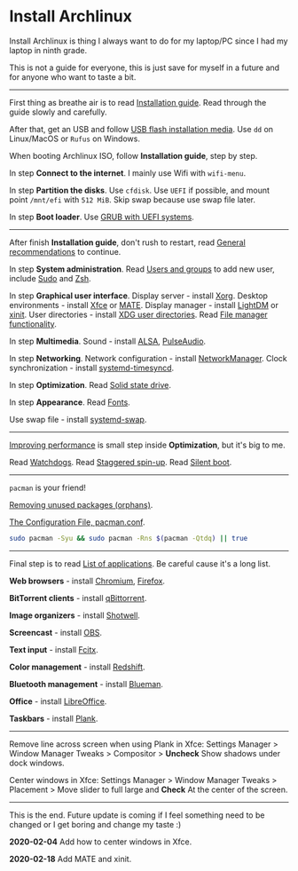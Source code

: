 # Install Archlinux

Install Archlinux is thing I always want to do for my laptop/PC since I had my laptop in ninth grade.

This is not a guide for everyone, this is just save for myself in a future and for anyone who want to taste a bit.

---

First thing as breathe air is to read [Installation guide](https://wiki.archlinux.org/index.php/Installation_guide). Read through the guide slowly and carefully.

After that, get an USB and follow [USB flash installation media](https://wiki.archlinux.org/index.php/USB_flash_installation_media). Use `dd` on Linux/MacOS or `Rufus` on Windows.

When booting Archlinux ISO, follow **Installation guide**, step by step.

In step **Connect to the internet**.
I mainly use Wifi with `wifi-menu`.

In step **Partition the disks**.
Use `cfdisk`.
Use `UEFI` if possible, and mount point `/mnt/efi` with `512 MiB`.
Skip swap because use swap file later.

In step **Boot loader**.
Use [GRUB with UEFI systems](https://wiki.archlinux.org/index.php/GRUB#UEFI_systems).

---

After finish **Installation guide**, don't rush to restart, read [General recommendations](https://wiki.archlinux.org/index.php/General_recommendations) to continue.

In step **System administration**.
Read [Users and groups](https://wiki.archlinux.org/index.php/Users_and_groups) to add new user, include [Sudo](https://wiki.archlinux.org/index.php/Sudo) and [Zsh](https://wiki.archlinux.org/index.php/Zsh).

In step **Graphical user interface**.
Display server - install [Xorg](https://wiki.archlinux.org/index.php/Xorg).
Desktop environments - install [Xfce](https://wiki.archlinux.org/index.php/Xfce) or [MATE](https://wiki.archlinux.org/index.php/MATE).
Display manager - install [LightDM](https://wiki.archlinux.org/index.php/LightDM) or [xinit](https://wiki.archlinux.org/index.php/Xinit).
User directories - install [XDG user directories](https://wiki.archlinux.org/index.php/XDG_user_directories).
Read [File manager functionality](https://wiki.archlinux.org/index.php/File_manager_functionality).

In step **Multimedia**.
Sound - install [ALSA](https://wiki.archlinux.org/index.php/Advanced_Linux_Sound_Architecture), [PulseAudio](https://wiki.archlinux.org/index.php/PulseAudio).

In step **Networking**.
Network configuration - install [NetworkManager](https://wiki.archlinux.org/index.php/NetworkManager).
Clock synchronization - install [systemd-timesyncd](https://wiki.archlinux.org/index.php/Systemd-timesyncd).

In step **Optimization**.
Read [Solid state drive](https://wiki.archlinux.org/index.php/Solid_state_drive).

In step **Appearance**.
Read [Fonts](https://wiki.archlinux.org/index.php/Fonts).

Use swap file - install [systemd-swap](https://wiki.archlinux.org/index.php/Swap#systemd-swap).

---

[Improving performance](https://wiki.archlinux.org/index.php/Improving_performance) is small step inside **Optimization**, but it's big to me.

Read [Watchdogs](https://wiki.archlinux.org/index.php/Improving_performance#Watchdogs).
Read [Staggered spin-up](https://wiki.archlinux.org/index.php/Improving_performance/Boot_process#Staggered_spin-up).
Read [Silent boot](https://wiki.archlinux.org/index.php/Silent_boot).

---

`pacman` is your friend!

[Removing unused packages (orphans)](<https://wiki.archlinux.org/index.php/Pacman/Tips_and_tricks#Removing_unused_packages_(orphans)>).

[The Configuration File, pacman.conf](https://wiki.manjaro.org/index.php?title=Pacman_Overview#The_Configuration_File.2C_pacman.conf).

```sh
sudo pacman -Syu && sudo pacman -Rns $(pacman -Qtdq) || true
```

---

Final step is to read [List of applications](https://wiki.archlinux.org/index.php/List_of_applications). Be careful cause it's a long list.

**Web browsers** - install [Chromium](https://wiki.archlinux.org/index.php/Chromium), [Firefox](https://wiki.archlinux.org/index.php/Firefox).

**BitTorrent clients** - install [qBittorrent](https://www.archlinux.org/packages/community/x86_64/qbittorrent/).

**Image organizers** - install [Shotwell](https://www.archlinux.org/packages/community/x86_64/shotwell/).

**Screencast** - install [OBS](https://www.archlinux.org/packages/community/x86_64/obs-studio/).

**Text input** - install [Fcitx](https://wiki.archlinux.org/index.php/Fcitx).

**Color management** - install [Redshift](https://wiki.archlinux.org/index.php/Redshift).

**Bluetooth management** - install [Blueman](https://wiki.archlinux.org/index.php/Blueman).

**Office** - install [LibreOffice](https://wiki.archlinux.org/index.php/LibreOffice).

**Taskbars** - install [Plank](https://wiki.archlinux.org/index.php/Plank).

---

Remove line across screen when using Plank in Xfce: Settings Manager > Window Manager Tweaks > Compositor > **Uncheck** Show shadows under dock windows.

Center windows in Xfce: Settings Manager > Window Manager Tweaks > Placement > Move slider to full large and **Check** At the center of the screen.

---

This is the end. Future update is coming if I feel something need to be changed or I get boring and change my taste :)

**2020-02-04** Add how to center windows in Xfce.

**2020-02-18** Add MATE and xinit.
